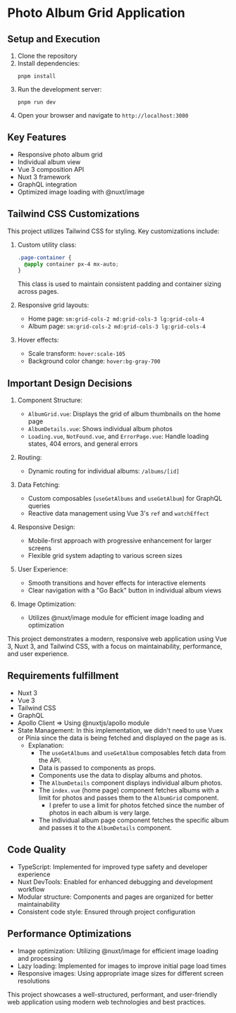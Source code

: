 # Photo Album Grid Application

## Setup and Execution

1. Clone the repository
2. Install dependencies:
   ```
   pnpm install
   ```
3. Run the development server:
   ```
   pnpm run dev
   ```
4. Open your browser and navigate to `http://localhost:3000`

## Key Features

- Responsive photo album grid
- Individual album view
- Vue 3 composition API
- Nuxt 3 framework
- GraphQL integration
- Optimized image loading with @nuxt/image

## Tailwind CSS Customizations

This project utilizes Tailwind CSS for styling. Key customizations include:

1. Custom utility class:

   ```css
   .page-container {
     @apply container px-4 mx-auto;
   }
   ```

   This class is used to maintain consistent padding and container sizing across pages.

2. Responsive grid layouts:

   - Home page: `sm:grid-cols-2 md:grid-cols-3 lg:grid-cols-4`
   - Album page: `sm:grid-cols-2 md:grid-cols-3 lg:grid-cols-4`

3. Hover effects:
   - Scale transform: `hover:scale-105`
   - Background color change: `hover:bg-gray-700`

## Important Design Decisions

1. Component Structure:

   - `AlbumGrid.vue`: Displays the grid of album thumbnails on the home page
   - `AlbumDetails.vue`: Shows individual album photos
   - `Loading.vue`, `NotFound.vue`, and `ErrorPage.vue`: Handle loading states, 404 errors, and general errors

2. Routing:

   - Dynamic routing for individual albums: `/albums/[id]`

3. Data Fetching:

   - Custom composables (`useGetAlbums` and `useGetAlbum`) for GraphQL queries
   - Reactive data management using Vue 3's `ref` and `watchEffect`

4. Responsive Design:

   - Mobile-first approach with progressive enhancement for larger screens
   - Flexible grid system adapting to various screen sizes

5. User Experience:

   - Smooth transitions and hover effects for interactive elements
   - Clear navigation with a "Go Back" button in individual album views

6. Image Optimization:
   - Utilizes @nuxt/image module for efficient image loading and optimization

This project demonstrates a modern, responsive web application using Vue 3, Nuxt 3, and Tailwind CSS, with a focus on maintainability, performance, and user experience.

## Requirements fulfillment

- Nuxt 3
- Vue 3
- Tailwind CSS
- GraphQL
- Apollo Client => Using @nuxtjs/apollo module
- State Management: In this implementation, we didn't need to use Vuex or Pinia since the data is being fetched and displayed on the page as is.
  - Explanation:
    - The `useGetAlbums` and `useGetAlbum` composables fetch data from the API.
    - Data is passed to components as props.
    - Components use the data to display albums and photos.
    - The `AlbumDetails` component displays individual album photos.
    - The `index.vue` (home page) component fetches albums with a limit for photos and passes them to the `AlbumGrid` component.
      - I prefer to use a limit for photos fetched since the number of photos in each album is very large.
    - The individual album page component fetches the specific album and passes it to the `AlbumDetails` component.

## Code Quality

- TypeScript: Implemented for improved type safety and developer experience
- Nuxt DevTools: Enabled for enhanced debugging and development workflow
- Modular structure: Components and pages are organized for better maintainability
- Consistent code style: Ensured through project configuration

## Performance Optimizations

- Image optimization: Utilizing @nuxt/image for efficient image loading and processing
- Lazy loading: Implemented for images to improve initial page load times
- Responsive images: Using appropriate image sizes for different screen resolutions

This project showcases a well-structured, performant, and user-friendly web application using modern web technologies and best practices.
